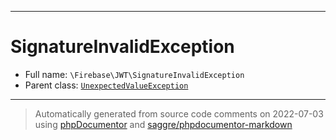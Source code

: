 ***

# SignatureInvalidException





* Full name: `\Firebase\JWT\SignatureInvalidException`
* Parent class: [`UnexpectedValueException`](../../UnexpectedValueException.md)






***
> Automatically generated from source code comments on 2022-07-03 using [phpDocumentor](http://www.phpdoc.org/) and [saggre/phpdocumentor-markdown](https://github.com/Saggre/phpDocumentor-markdown)
